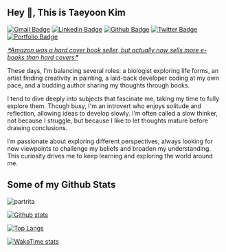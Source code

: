 ## Hey 👋, This is Taeyoon Kim

[![Gmail Badge](https://img.shields.io/badge/-deepthought@postech.ac.kr-c14438?style=flat&logo=Gmail&logoColor=white&link=mailto:deepthought@postech.ac.kr)](mailto:deepthought@postech.ac.kr)
[![Linkedin Badge](https://img.shields.io/badge/-partrita-0072b1?style=flat&logo=Linkedin&logoColor=white&link=https://www.linkedin.com/in/partrita/)](https://www.linkedin.com/in/partrita/) 
[![Github Badge](https://img.shields.io/badge/-partrita-grey?style=flat&logo=github&logoColor=white&link=https://github.com/partrita/)](https://www.github.com/partrita/)
[![Twitter Badge](https://img.shields.io/badge/-partrita-00acee?style=flat&logo=twitter&logoColor=white&link=https://twitter.com/partrita/)](https://www.twitter.com/partrita/) [![Portfolio Badge](https://img.shields.io/badge/portfolio-web-blue?style=flat&link=https://tomorrow-lab.github.io/)](https://tomorrow-lab.github.io/)

<a href='https://github.com/marketplace/actions/quote-readme'>
<!--STARTS_HERE_QUOTE_README-->
<i>❝Amazon was a hard cover book seller, but actually now sells more e-books than hard covers❞</i>
<!--ENDS_HERE_QUOTE_README-->
</a>

<p align='left'>
These days, I'm balancing several roles: a biologist exploring life forms, an artist finding creativity in painting, a laid-back developer coding at my own pace, and a budding author sharing my thoughts through books.

I tend to dive deeply into subjects that fascinate me, taking my time to fully explore them. Though busy, I'm an introvert who enjoys solitude and reflection, allowing ideas to develop slowly. I’m often called a slow thinker, not because I struggle, but because I like to let thoughts mature before drawing conclusions. 

I’m passionate about exploring different perspectives, always looking for new viewpoints to challenge my beliefs and broaden my understanding. This curiosity drives me to keep learning and exploring the world around me.
</p>

## Some of my Github Stats

<p align=left> <img src=https://komarev.com/ghpvc/?username=partrita alt=partrita /> </p>

[![Github stats](https://github-readme-stats.vercel.app/api?username=partrita&show_icons=true&include_all_commits=true&hide_rank=true)](https://github.com/partrita/)

[![Top Langs](https://github-readme-stats.vercel.app/api/top-langs/?username=partrita&layout=compact)](https://github.com/partrita/)

[![WakaTime stats](https://github-readme-stats.vercel.app/api/wakatime?username=ehottl&layout=compact)](https://github.com/partrita/)
